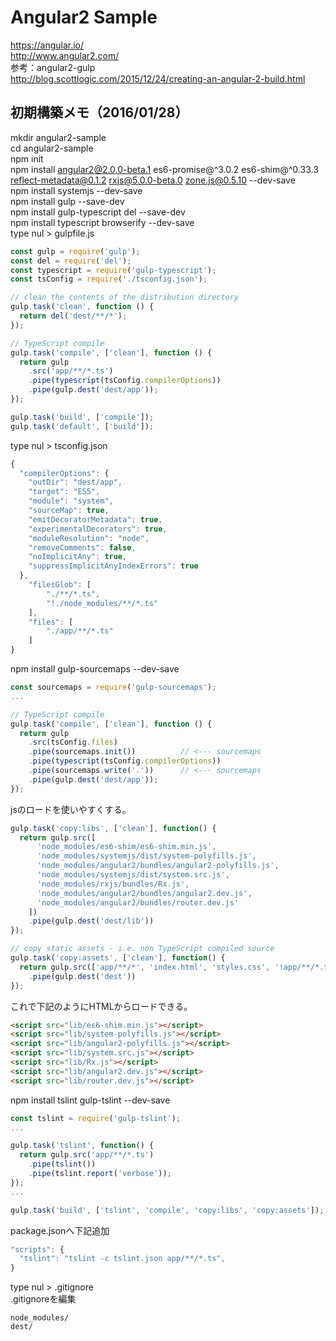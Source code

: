 Angular2 Sample
===

https://angular.io/  
http://www.angular2.com/  
参考：angular2-gulp  
http://blog.scottlogic.com/2015/12/24/creating-an-angular-2-build.html  

## 初期構築メモ（2016/01/28）

mkdir angular2-sample  
cd angular2-sample  
npm init  
npm install angular2@2.0.0-beta.1 es6-promise@^3.0.2 es6-shim@^0.33.3 reflect-metadata@0.1.2 rxjs@5.0.0-beta.0 zone.js@0.5.10 --dev-save  
npm install systemjs --dev-save  
npm install gulp --save-dev  
npm install gulp-typescript del --save-dev  
npm install typescript browserify --dev-save  
type nul > gulpfile.js  

```javascript
const gulp = require('gulp');
const del = require('del');
const typescript = require('gulp-typescript');
const tsConfig = require('./tsconfig.json');

// clean the contents of the distribution directory
gulp.task('clean', function () {
  return del('dest/**/*');
});

// TypeScript compile
gulp.task('compile', ['clean'], function () {
  return gulp
    .src('app/**/*.ts')
    .pipe(typescript(tsConfig.compilerOptions))
    .pipe(gulp.dest('dest/app'));
});

gulp.task('build', ['compile']);
gulp.task('default', ['build']);
```

type nul > tsconfig.json  

```javascript
{
  "compilerOptions": {
    "outDir": "dest/app",
    "target": "ES5",
    "module": "system",
    "sourceMap": true,
    "emitDecoratorMetadata": true,
    "experimentalDecorators": true,
    "moduleResolution": "node",
    "removeComments": false,
    "noImplicitAny": true,
    "suppressImplicitAnyIndexErrors": true
  },
    "filesGlob": [
        "./**/*.ts",
        "!./node_modules/**/*.ts"
    ],
    "files": [
        "./app/**/*.ts"
    ]
}
```

npm install gulp-sourcemaps --dev-save  

```javascript
const sourcemaps = require('gulp-sourcemaps');
...

// TypeScript compile
gulp.task('compile', ['clean'], function () {
  return gulp
    .src(tsConfig.files)
    .pipe(sourcemaps.init())          // <--- sourcemaps
    .pipe(typescript(tsConfig.compilerOptions))
    .pipe(sourcemaps.write('.'))      // <--- sourcemaps
    .pipe(gulp.dest('dest/app'));
});
```

jsのロードを使いやすくする。  

```javascript
gulp.task('copy:libs', ['clean'], function() {
  return gulp.src([
      'node_modules/es6-shim/es6-shim.min.js',
      'node_modules/systemjs/dist/system-polyfills.js',
      'node_modules/angular2/bundles/angular2-polyfills.js',
      'node_modules/systemjs/dist/system.src.js',
      'node_modules/rxjs/bundles/Rx.js',
      'node_modules/angular2/bundles/angular2.dev.js',
      'node_modules/angular2/bundles/router.dev.js'
    ])
    .pipe(gulp.dest('dest/lib'))
});

// copy static assets - i.e. non TypeScript compiled source
gulp.task('copy:assets', ['clean'], function() {
  return gulp.src(['app/**/*', 'index.html', 'styles.css', '!app/**/*.ts'], { base : './' })
    .pipe(gulp.dest('dest'))
});
```

これで下記のようにHTMLからロードできる。  

```html
<script src="lib/es6-shim.min.js"></script>
<script src="lib/system-polyfills.js"></script>
<script src="lib/angular2-polyfills.js"></script>
<script src="lib/system.src.js"></script>
<script src="lib/Rx.js"></script>
<script src="lib/angular2.dev.js"></script>
<script src="lib/router.dev.js"></script>
```


npm install tslint gulp-tslint --dev-save  

```javascript
const tslint = require('gulp-tslint');
...

gulp.task('tslint', function() {
  return gulp.src('app/**/*.ts')
    .pipe(tslint())
    .pipe(tslint.report('verbose'));
});
...

gulp.task('build', ['tslint', 'compile', 'copy:libs', 'copy:assets']);
```

package.jsonへ下記追加  

```javascript
"scripts": {
  "tslint": "tslint -c tslint.json app/**/*.ts",
}
```
type nul > .gitignore  
.gitignoreを編集  
```
node_modules/
dest/
```